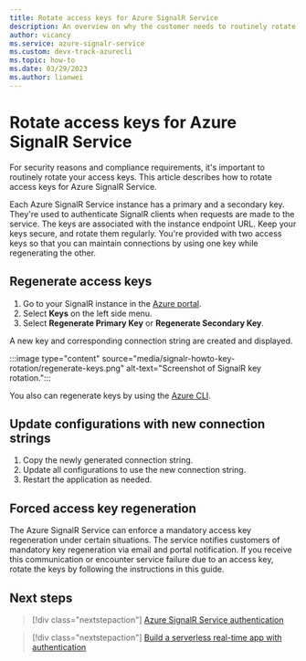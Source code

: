 ```yaml
---
title: Rotate access keys for Azure SignalR Service
description: An overview on why the customer needs to routinely rotate the access keys and how to do it with the Azure portal GUI and the Azure CLI.
author: vicancy
ms.service: azure-signalr-service
ms.custom: devx-track-azurecli
ms.topic: how-to
ms.date: 03/29/2023
ms.author: lianwei
---
```

# Rotate access keys for Azure SignalR Service

For security reasons and compliance requirements, it's important to routinely rotate your access keys. This article describes how to rotate access keys for Azure SignalR Service.

Each Azure SignalR Service instance has a primary and a secondary key. They're used to authenticate SignalR clients when requests are made to the service. The keys are associated with the instance endpoint URL. Keep your keys secure, and rotate them regularly. You're provided with two access keys so that you can maintain connections by using one key while regenerating the other.


## Regenerate access keys

1. Go to your SignalR instance in the [Azure portal](https://portal.azure.com/).
1. Select **Keys** on the left side menu.
1. Select **Regenerate Primary Key** or **Regenerate Secondary Key**.

A new key and corresponding connection string are created and displayed.

:::image type="content" source="media/signalr-howto-key-rotation/regenerate-keys.png" alt-text="Screenshot of SignalR key rotation.":::

You also can regenerate keys by using the [Azure CLI](/cli/azure/signalr/key#az-signalr-key-renew).

## Update configurations with new connection strings

1. Copy the newly generated connection string.
1. Update all configurations to use the new connection string.
1. Restart the application as needed.

## Forced access key regeneration

The Azure SignalR Service can enforce a mandatory access key regeneration under certain situations. The service notifies customers of mandatory key regeneration via email and portal notification. If you receive this communication or encounter service failure due to an access key, rotate the keys by following the instructions in this guide.

## Next steps

> [!div class="nextstepaction"]
> [Azure SignalR Service authentication](./signalr-concept-authenticate-oauth.md)

> [!div class="nextstepaction"]
> [Build a serverless real-time app with authentication](./signalr-tutorial-authenticate-azure-functions.md)
